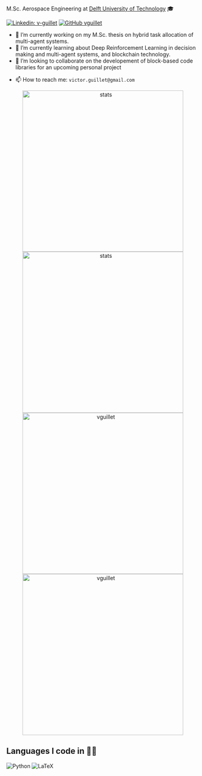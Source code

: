 M.Sc. Aerospace Engineering at [Delft University of Technology](https://www.tudelft.nl/en/) 🎓

[![Linkedin: v-guillet](https://img.shields.io/badge/-Victor-blue?style=flat-square&logo=Linkedin&logoColor=white&link=https://www.linkedin.com/in/victor-guillet)](https://www.linkedin.com/in/victor-guillet)
[![GitHub vguillet](https://img.shields.io/github/followers/vguillet?label=follow&style=social)](https://github.com/vguillet)
<!-- [![ResearchGate](https://img.shields.io/badge/ResearchGate-00CCBB?logo=ResearchGate&logoColor=white)](Https://www.researchgate.net/profile/Victor-Guillet) -->
<!-- [![Medium v.guillet](https://img.shields.io/badge/Medium-12100E?logo=medium&logoColor=white)](https://medium.com/@v.guillet) -->

- 🔭 I’m currently working on my M.Sc. thesis on hybrid task allocation of multi-agent systems.
- 🌱 I’m currently learning about Deep Reinforcement Learning in decision making and multi-agent systems, and blockchain technology.
- 👯 I’m looking to collaborate on the developement of block-based code libraries for an upcoming personal project 
<!-- - 💬 Ask me about  -->
- 📫 How to reach me: `victor.guillet@gmail.com`
<!-- - ⚡ Fun fact: -->
<!-- - 🤔 I’m looking for help with ... -->

</td>

</tr>

</table>

<p align="center">
    <a href="https://github.com/vguillet/github-readme-stats">
      <img width="420px"
            alt="stats"
            src="https://github-readme-stats.vercel.app/api?username=vguillet" />
    </a>
    <a href="https://github-readme-stats.vercel.app/api?username=vguillet&show_icons=true&include_all_commits=true&theme=dark/#gh-dark-mode-only">
      <img width="420px"
           alt="stats"
           src="https://github-readme-stats.vercel.app/api?username=vguillet&show_icons=true&include_all_commits=true&theme=dark" />
    </a>
    <a href="https://github-readme-streak-stats.herokuapp.com/?user=vguillet&theme=light/#gh-light-mode-only">
      <img width="420px"
           alt="vguillet"
           src="https://github-readme-streak-stats.herokuapp.com/?user=vguillet&theme=light" />
    </a>
    <a href="https://github-readme-streak-stats.herokuapp.com/?user=vguillet&theme=dark/#gh-dark-mode-only">
      <img width="420px"
           alt="vguillet"
           src="https://github-readme-streak-stats.herokuapp.com/?user=vguillet&theme=dark" />
    </a>
</p>

## Languages I code in 👨‍💻️
![Python](https://img.shields.io/badge/python-3670A0?style=for-the-badge&logo=python&logoColor=ffdd54)
![LaTeX](https://img.shields.io/badge/latex-%23008080.svg?style=for-the-badge&logo=latex&logoColor=white)
<!-- ![C++](https://img.shields.io/badge/c++-%2300599C.svg?style=for-the-badge&logo=c%2B%2B&logoColor=white) -->
<!-- ![Rust](https://img.shields.io/badge/rust-%23000000.svg?style=for-the-badge&logo=rust&logoColor=white) -->
